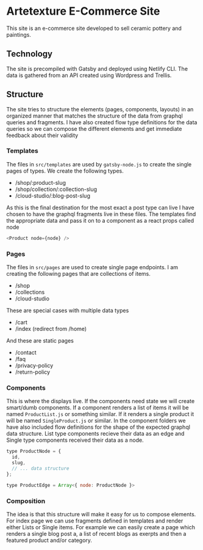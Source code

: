 # Artetexture E-Commerce Site

This site is an e-commerce site developed to sell ceramic pottery and paintings.

## Technology

The site is precompiled with Gatsby and deployed using Netlify CLI. The data is gathered from an API created using Wordpress and Trellis.

## Structure

The site tries to structure the elements (pages, components, layouts) in an organized manner that matches the structure of the data from graphql queries and fragments. I have also created flow type definitions for the data queries so we can compose the different elements and get immediate feedback about their validity

### Templates

The files in `src/templates` are used by `gatsby-node.js` to create the single pages of types. We create the following types.

- /shop/:product-slug
- /shop/collection/:collection-slug
- /cloud-studio/:blog-post-slug

As this is the final destination for the most exact a post type can live I have chosen to have the graphql fragments live in these files. The templates find the appropriate data and pass it on to a component as a react props called node

```js
<Product node={node} />
```

### Pages

The files in `src/pages` are used to create single page endpoints. I am creating the following pages that are collections of items.

- /shop
- /collections
- /cloud-studio

These are special cases with multiple data types

- /cart
- /index (redirect from /home)

And these are static pages

- /contact
- /faq
- /privacy-policy
- /return-policy

### Components

This is where the displays live. If the components need state we will create smart/dumb components. If a component renders a list of items it will be named `ProductList.js` or something similar. If it renders a single product it will be named `SingleProduct.js` or similar. In the component folders we have also included flow definitions for the shape of the expected graphql data structure. List type components recieve their data as an edge and Single type components received their data as a node.

```js
type ProductNode = {
  id,
  slug,
  // ... data structure
};

type ProductEdge = Array<{ node: ProductNode }>
```

### Composition

The idea is that this structure will make it easy for us to compose elements. For index page we can use fragments defined in templates and render either Lists or Single items. For example we can easily create a page which renders a single blog post a, a list of recent blogs as exerpts and then a featured product and/or category.

